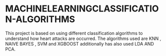 # MACHINELEARNINGCLASSIFICATION-ALGORITHMS
This project is based on using different classification algorithms to understand how heart attacks are occurred. The algorithms used are KNN , NAIVE BAYES , SVM and XGBOOST additionally has also used LDA AND PCA. 
